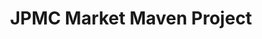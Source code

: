 ---
layout: page
title: JPMC Market Maven Project
description: Building a model that predicts future price movements of stocks and other financial instruments during the last ten minutes of the Nasdaq exchange trading session
img: assets/img/jpmclogo.png
importance: 2
category: fun
---